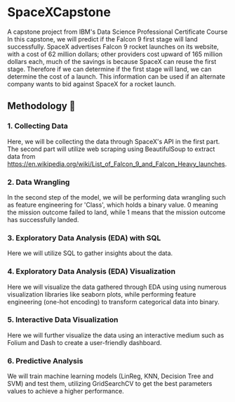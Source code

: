 # SpaceXCapstone
A capstone project from IBM's Data Science Professional Certificate Course
In this capstone, we will predict if the Falcon 9 first stage will land successfully. SpaceX advertises Falcon 9 rocket launches on its website, with a cost of 62 million dollars; other providers cost upward of 165 million dollars each, much of the savings is because SpaceX can reuse the first stage. Therefore if we can determine if the first stage will land, we can determine the cost of a launch. This information can be used if an alternate company wants to bid against SpaceX for a rocket launch.

## Methodology 📄
### 1. Collecting Data
Here, we will be collecting the data through SpaceX's API in the first part. The second part will utilize web scraping using BeautifulSoup to extract data from https://en.wikipedia.org/wiki/List_of_Falcon_9_and_Falcon_Heavy_launches.

### 2. Data Wrangling
In the second step of the model, we will be performing data wrangling such as feature engineering for 'Class', which holds a binary value. 0 meaning the mission outcome failed to land, while 1 means that the mission outcome has successfully landed.

### 3. Exploratory Data Analysis (EDA) with SQL
Here we will utilize SQL to gather insights about the data.

### 4. Exploratory Data Analysis (EDA) Visualization
Here we will visualize the data gathered through EDA using using numerous visualization libraries like seaborn plots, while performing feature engineering (one-hot encoding) to transform categorical data into binary.

### 5. Interactive Data Visualization
Here we will further visualize the data using an interactive medium such as Folium and Dash to create a user-friendly dashboard.

### 6. Predictive Analysis
We will train machine learning models (LinReg, KNN, Decision Tree and SVM) and test them, utilizing GridSearchCV to get the best parameters values to achieve a higher performance.


